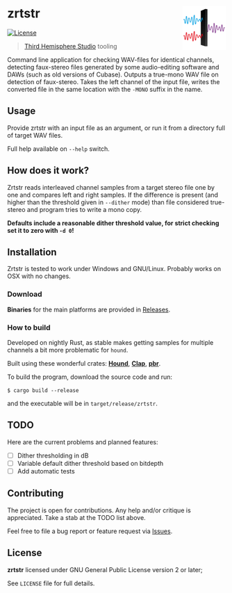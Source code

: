 # zrtstr <img src="zrtstr.svg" align="right" alt="fzrtstr logo" width="20%"/>
[![License](https://img.shields.io/badge/license-GPLv2-blue.svg)](https://github.com/Indiscipline/zrtstr/blob/master/LICENSE)
> [Third Hemisphere Studio](https://thirdhemisphere.studio) tooling

Command line application for checking WAV-files for identical channels, detecting faux-stereo files generated by some audio-editing software and DAWs (such as old versions of Cubase). Outputs a true-mono WAV file on detection of faux-stereo. Takes the left channel of the input file, writes the converted file in the same location with the `-MONO` suffix in the name.


## Usage
Provide zrtstr with an input file as an argument, or run it from a directory full of target WAV files.

Full help available on `--help` switch.

## How does it work?
Zrtstr reads interleaved channel samples from a target stereo file one by one and compares left and right samples. If the difference is present (and higher than the threshold given in `--dither` mode) than file considered true-stereo and program tries to write a mono copy.

**Defaults include a reasonable dither threshold value, for strict checking set it to zero with `-d 0`!**

## Installation
Zrtstr is tested to work under Windows and GNU/Linux. Probably works on OSX with no changes.

### Download
**Binaries** for the main platforms are provided in [Releases](https://github.com/indiscipline/zrtstr/releases).

### How to build
Developed on nightly Rust, as stable makes getting samples for multiple channels a bit more problematic for `hound`.

Built using these wonderful crates: **[Hound](https://github.com/ruuda/hound)**, **[Clap](https://github.com/kbknapp/clap-rs)**, **[pbr](https://github.com/a8m/pb)**.

To build the program, download the source code and run:

```
$ cargo build --release
```

and the executable will be in `target/release/zrtstr`.

## TODO
Here are the current problems and planned features:

- [ ] Dither thresholding in dB
- [ ] Variable default dither threshold based on bitdepth
- [ ] Add automatic tests

## Contributing
The project is open for contributions. Any help and/or critique is appreciated. Take a stab at the TODO list above.

Feel free to file a bug report or feature request via [Issues](https://github.com/Indiscipline/zrtstr/issues).

## License
**zrtstr** licensed under GNU General Public License version 2 or later;

See `LICENSE` file for full details.
